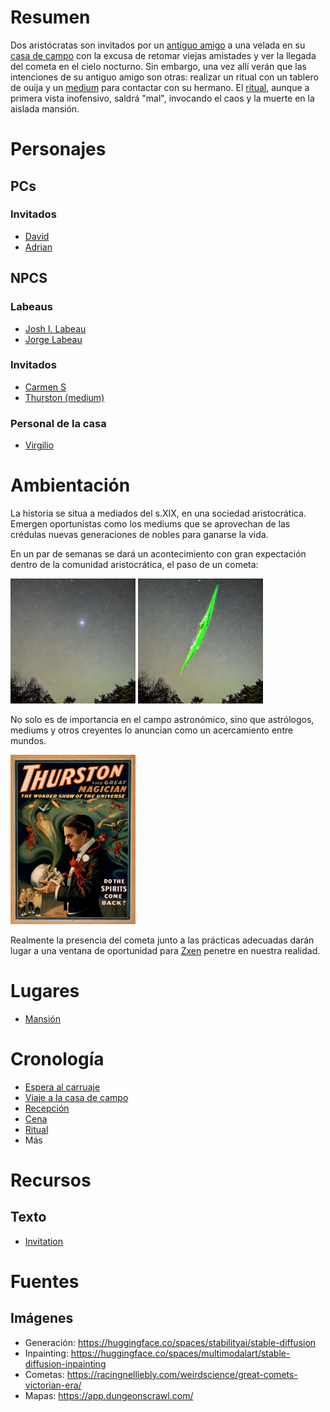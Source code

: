 # Resumen

Dos aristócratas son invitados por un [antiguo amigo](./Chrs/NPCs/Jorge.md) a una velada en su [casa de campo](./Resources/Maps/mansion.ds) con la excusa de retomar viejas amistades y ver la llegada del cometa en el cielo nocturno. Sin embargo, una vez allí verán que las intenciones de su antiguo amigo son otras: realizar un ritual con un tablero de ouija y un [medium](./Chrs/NPCs/Thurston.md) para contactar con su hermano. El [ritual](./Events/Ritual.md), aunque a primera vista inofensivo, saldrá "mal", invocando el caos y la muerte en la aislada mansión.

# Personajes

## PCs

### Invitados 

- [David](./Chrs/PCs/David.md)
- [Adrian](./Chrs/PCs/Adrian.md)

## NPCS

### Labeaus

- [Josh I. Labeau](./Chrs/NPCs/Josh.md)
- [Jorge Labeau](./Chrs/NPCs/Jorge.md)

### Invitados

- [Carmen S](./Chrs/NPCs/Carmen.md)
- [Thurston (medium)](./Chrs/NPCs/Thurston.md)

### Personal de la casa

- [Virgilio](./Chrs/NPCs/Virgilio.md)

# Ambientación

La historia se situa a mediados del s.XIX, en una sociedad aristocrática. Emergen oportunistas como los mediums que se aprovechan de las crédulas nuevas generaciones de nobles para ganarse la vida.

En un par de semanas se dará un acontecimiento con gran expectación dentro de la comunidad aristocrática, el paso de un cometa:

<img src="./Resources/Images/Comet.png" width="200">
<img src="./Resources/Images/SkyScar2.jpg" width="200">

No solo es de importancia en el campo astronómico, sino que astrólogos, mediums y otros creyentes lo anuncian como un acercamiento entre mundos.

<img src="./Resources/Images/Portraits/magician.webp" width="200">

Realmente la presencia del cometa junto a las prácticas adecuadas darán lugar a una ventana de oportunidad para [Zxen](./Chrs/NPCs/Zxen.md) penetre en nuestra realidad.

# Lugares

- [Mansión](./Resources/Maps/mansion.md)

# Cronología

- [Espera al carruaje](./Events/EsperaCarruaje.md)
- [Viaje a la casa de campo](./Events/ViajeEnCarruaje.md)
- [Recepción](./Events/Recepcion.md)
- [Cena](./Events/Cena.md)
- [Ritual](./Events/Ritual.md)
- Más

# Recursos

## Texto

- [Invitation](./Resources//invitation.md)


# Fuentes

## Imágenes

- Generación: https://huggingface.co/spaces/stabilityai/stable-diffusion
- Inpainting: https://huggingface.co/spaces/multimodalart/stable-diffusion-inpainting
- Cometas: https://racingnelliebly.com/weirdscience/great-comets-victorian-era/
- Mapas: https://app.dungeonscrawl.com/
